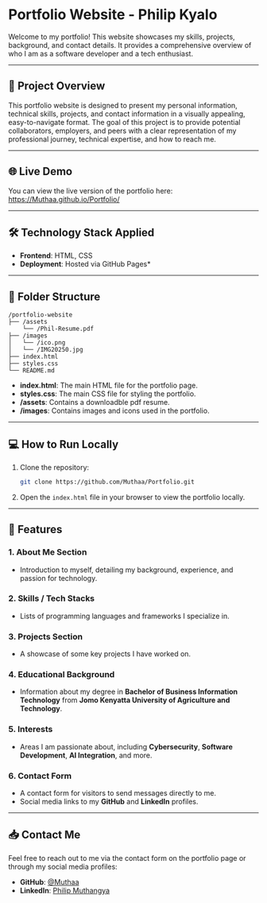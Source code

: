# Portfolio Website - Philip Kyalo

Welcome to my portfolio! This website showcases my skills, projects, background, and contact details. It provides a comprehensive overview of who I am as a software developer and a tech enthusiast.

---

## 🚀 Project Overview

This portfolio website is designed to present my personal information, technical skills, projects, and contact information in a visually appealing, easy-to-navigate format. The goal of this project is to provide potential collaborators, employers, and peers with a clear representation of my professional journey, technical expertise, and how to reach me.

---

## 🌐 Live Demo

You can view the live version of the portfolio here: https://Muthaa.github.io/Portfolio/

---

## 🛠️ Technology Stack Applied
- **Frontend**: HTML, CSS
- **Deployment**: Hosted via GitHub Pages*
---

## 📁 Folder Structure

```
/portfolio-website
├── /assets
    └── /Phil-Resume.pdf
├── /images
│   └── /ico.png
│   └── /IMG20250.jpg
├── index.html
├── styles.css
└── README.md
```

- **index.html**: The main HTML file for the portfolio page.
- **styles.css**: The main CSS file for styling the portfolio.
- **/assets**: Contains a downloadble pdf resume.
- **/images**: Contains images and icons used in the portfolio.
---

## 💻 How to Run Locally

1. Clone the repository:
   ```bash
   git clone https://github.com/Muthaa/Portfolio.git
   ```

2. Open the `index.html` file in your browser to view the portfolio locally.

---
## 📑 Features
### 1. **About Me Section**
   - Introduction to myself, detailing my background, experience, and passion for technology.

### 2. **Skills / Tech Stacks**
   - Lists of programming languages and frameworks I specialize in.

### 3. **Projects Section**
   - A showcase of some key projects I have worked on.

### 4. **Educational Background**
   - Information about my degree in **Bachelor of Business Information Technology** from **Jomo Kenyatta University of Agriculture and Technology**.

### 5. **Interests**
   - Areas I am passionate about, including **Cybersecurity**, **Software Development**, **AI Integration**, and more.

### 6. **Contact Form**
   - A contact form for visitors to send messages directly to me.
   - Social media links to my **GitHub** and **LinkedIn** profiles.
---

## 📥 Contact Me

Feel free to reach out to me via the contact form on the portfolio page or through my social media profiles:
- **GitHub**: [@Muthaa](https://github.com/Muthaa)
- **LinkedIn**: [Philip Muthangya](https://linkedin.com/in/philip-muthangya)



